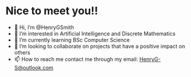 # Nice to meet you!!
- 👋 Hi, I’m @HenryGSmith
- 👀 I’m interested in Artificial Intelligence and Discrete Mathematics
- 🌱 I’m currently learning BSc Computer Science
- 💞️ I’m looking to collaborate on projects that have a positive impact on others
- 📫 How to reach me contact me through my email: HenryG-S@outlook.com

<!---
HenryGSmith/HenryGSmith is a ✨ special ✨ repository because its `README.md` (this file) appears on your GitHub profile.
You can click the Preview link to take a look at your changes.
--->
